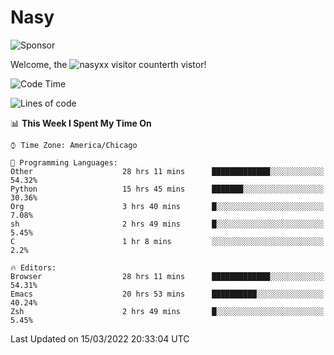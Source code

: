 # Nasy

<!--
<p align="center">
<img height="200" src="https://github-readme-stats.vercel.app/api?username=nasyxx&count_private=true&show_icons=true&theme=dracula&include_all_commits=true"/>
<img height="200" src="https://github-readme-stats.vercel.app/api/top-langs/?username=nasyxx&theme=dracula&hide=html,jupyter+notebook&count_private=true&show_icons=true"/>
</p>

  
----------------
-->

![Sponsor](https://img.shields.io/static/v1.svg?label=Sponsor&message=%E2%9D%A4&logo=GitHub&style=flat&color=pink)
 
Welcome, the ![nasyxx visitor counter](https://count.getloli.com/get/@nasyxx?theme=rule34)th vistor!
 
<!--START_SECTION:waka-->
![Code Time](http://img.shields.io/badge/Code%20Time-2%2C032%20hrs%2026%20mins-blue)

![Lines of code](https://img.shields.io/badge/From%20Hello%20World%20I%27ve%20Written-5%20Million%20lines%20of%20code-blue)

📊 **This Week I Spent My Time On** 

```text
⌚︎ Time Zone: America/Chicago

💬 Programming Languages: 
Other                    28 hrs 11 mins      █████████████░░░░░░░░░░░░   54.32% 
Python                   15 hrs 45 mins      ███████░░░░░░░░░░░░░░░░░░   30.36% 
Org                      3 hrs 40 mins       █░░░░░░░░░░░░░░░░░░░░░░░░   7.08% 
sh                       2 hrs 49 mins       █░░░░░░░░░░░░░░░░░░░░░░░░   5.45% 
C                        1 hr 8 mins         ░░░░░░░░░░░░░░░░░░░░░░░░░   2.2%

🔥 Editors: 
Browser                  28 hrs 11 mins      █████████████░░░░░░░░░░░░   54.31% 
Emacs                    20 hrs 53 mins      ██████████░░░░░░░░░░░░░░░   40.24% 
Zsh                      2 hrs 49 mins       █░░░░░░░░░░░░░░░░░░░░░░░░   5.45%

```


 Last Updated on 15/03/2022 20:33:04 UTC
<!--END_SECTION:waka-->

<!-- ![visitors](https://visitor-badge.laobi.icu/badge?page_id=nasyxx.nasyxx) -->

